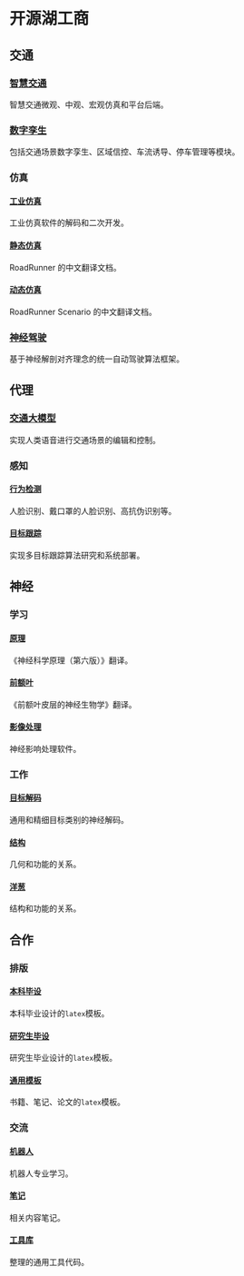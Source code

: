 # 开源湖工商
<!--所有项目关系的思维导图。-->
<!-- 使用markmap进行编辑并生成svg：https://markmap.js.org/repl -->


## 交通

### [智慧交通](https://github.com/OpenHUTB/intelligent_traffic) 
智慧交通微观、中观、宏观仿真和平台后端。

### [数字孪生](https://github.com/OpenHUTB/driving)
包括交通场景数字孪生、区域信控、车流诱导、停车管理等模块。


### 仿真

#### [工业仿真](https://github.com/OpenHUTB/matlab) 
工业仿真软件的解码和二次开发。

#### [静态仿真](https://github.com/OpenHUTB/roadrunner) 
RoadRunner 的中文翻译文档。

#### [动态仿真](https://github.com/OpenHUTB/roadrunner-scenario) 
RoadRunner Scenario 的中文翻译文档。

### [神经驾驶](https://github.com/OpenHUTB/neuro_driving) 
基于神经解剖对齐理念的统一自动驾驶算法框架。

## 代理

### [交通大模型](https://github.com/OpenHUTB/gpt)
实现人类语音进行交通场景的编辑和控制。


### 感知

#### [行为检测](https://github.com/OpenHUTB/customs) 
人脸识别、戴口罩的人脸识别、高抗伪识别等。


#### [目标跟踪](https://github.com/OpenHUTB/mot)
实现多目标跟踪算法研究和系统部署。


## 神经

### 学习

#### [原理](https://github.com/OpenHUTB/neuro)
《神经科学原理（第六版）》翻译。


#### [前额叶](https://github.com/OpenHUTB/bazaar)
《前额叶皮层的神经生物学》翻译。


#### [影像处理](https://github.com/OpenHUTB/spm)
神经影响处理软件。


### 工作

#### [目标解码](https://github.com/OpenHUTB/object_decoding)
通用和精细目标类别的神经解码。

#### [结构](https://github.com/OpenHUTB/structure)
几何和功能的关系。

#### [洋葱](https://github.com/OpenHUTB/onion)
结构和功能的关系。


## 合作

### 排版

#### [本科毕设](https://github.com/OpenHUTB/hutb_latex) 
本科毕业设计的`latex`模板。

#### [研究生毕设](https://github.com/OpenHUTB/master)
研究生毕业设计的`latex`模板。

#### [通用模板](https://github.com/OpenHUTB/latex)
书籍、笔记、论文的`latex`模板。


### 交流

#### [机器人](https://github.com/OpenHUTB/robot_2022)
机器人专业学习。

#### [笔记](https://github.com/OpenHUTB/note)
相关内容笔记。

#### [工具库](https://github.com/OpenHUTB/utils)
整理的通用工具代码。




